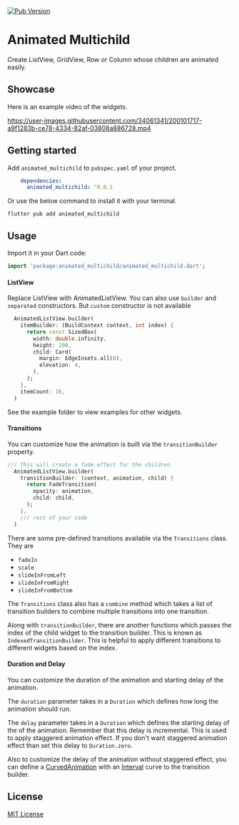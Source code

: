 [![Pub Version](https://img.shields.io/pub/v/animated_multichild?color=blueviolet)](https://pub.dev/packages/animated_multichild)

# Animated Multichild

Create ListView, GridView, Row or Column whose children are animated easily.

## Showcase

Here is an example video of the widgets.


https://user-images.githubusercontent.com/34061341/200101717-a9f1283b-ce78-4334-82af-03808a886728.mp4


## Getting started

Add `animated_multichild` to `pubspec.yaml` of your project.

```yaml
    dependencies:
      animated_multichild: ^0.0.1
```

Or use the below command to install it with your terminal.

```shell
flutter pub add animated_multichild
```

## Usage

Import it in your Dart code:

```dart
import 'package:animated_multichild/animated_multichild.dart';
```

#### ListView

Replace ListView with AnimatedListView. You can also use `builder` and `separated` constructors. But 
`custom` constructor is not available

```dart
  AnimatedListView.builder(
    itemBuilder: (BuildContext context, int index) {
      return const SizedBox(
        width: double.infinity,
        height: 100,
        child: Card(
          margin: EdgeInsets.all(8),
          elevation: 4,
        ),
      );
    },
    itemCount: 16,
  )
```

See the example folder to view examples for other widgets.

#### Transitions

You can customize how the animation is built via the `transitionBuilder` property.

```dart
/// This will create a fade effect for the children
  AnimatedListView.builder(
    transitionBuilder: (context, animation, child) {
      return FadeTransition(
        opacity: animation,
        child: child,
      );
    },
    /// rest of your code
  )
```

There are some pre-defined transitions available via the `Transitions` class. They are

- `fadeIn`
- `scale`
- `slideInFromLeft`
- `slideInFromRight`
- `slideInFromBottom`

The `Transitions` class also has a `combine` method which takes a list of transition builders to combine
multiple transitions into one transition.

Along with `transitionBuilder`, there are another functions which passes the index of the child widget
to the transition builder. This is known as `IndexedTransitionBuilder`. This is helpful to apply different 
transitions to different widgets based on the index.

#### Duration and Delay

You can customize the duration of the animation and starting delay of the animation.

The `duration` parameter takes in a `Duration` which defines how long the animation should run.

The `delay` parameter takes in a `Duration` which defines the starting delay of the of the animation. 
Remember that this delay is incremental. This is used to apply staggered animation effect. If you don't 
want staggered animation effect than set this delay to `Duration.zero`.

Also to customize the delay of the animation without staggered effect, you can define a 
[CurvedAnimation](https://api.flutter.dev/flutter/animation/CurvedAnimation-class.html) with an 
[Interval](https://api.flutter.dev/flutter/animation/Interval-class.html) curve to the transition builder.

## License

[MIT License](https://github.com/sushmoyr/animated_multichild/blob/main/LICENSE)
